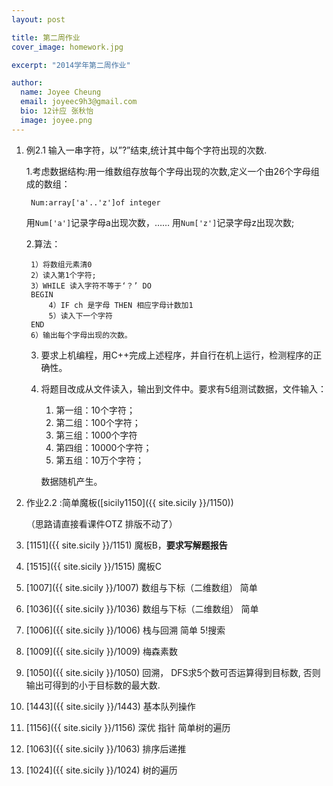 ```yaml
---
layout: post

title: 第二周作业
cover_image: homework.jpg

excerpt: "2014学年第二周作业"

author:
  name: Joyee Cheung
  email: joyeec9h3@gmail.com
  bio: 12计应 张秋怡
  image: joyee.png
---
```


1. 例2.1 输入一串字符，以”?”结束,统计其中每个字符出现的次数.

    1.考虑数据结构:用一维数组存放每个字母出现的次数,定义一个由26个字母组成的数组：

        Num:array['a'..'z']of integer

    用`Num['a']`记录字母a出现次数，…… 用`Num['z']`记录字母z出现次数;

    2.算法：

        1）将数组元素清0
        2）读入第1个字符;
        3）WHILE 读入字符不等于‘？’ DO
        BEGIN
            4）IF ch 是字母 THEN 相应字母计数加1
            5）读入下一个字符
        END
        6）输出每个字母出现的次数。

    3. 要求上机编程，用C++完成上述程序，并自行在机上运行，检测程序的正确性。

    4. 将题目改成从文件读入，输出到文件中。要求有5组测试数据，文件输入：

        1. 第一组：10个字符；
        2. 第二组：100个字符；
        3. 第三组：1000个字符
        4. 第四组：10000个字符；
        5. 第五组：10万个字符；

        数据随机产生。


2. 作业2.2 :简单魔板([sicily1150]({{ site.sicily }}/1150))

    （思路请直接看课件OTZ 排版不动了）
3. [1151]({{ site.sicily }}/1151) 魔板B，**要求写解题报告**
4. [1515]({{ site.sicily }}/1515) 魔板C
5. [1007]({{ site.sicily }}/1007) 数组与下标（二维数组） 简单
6. [1036]({{ site.sicily }}/1036) 数组与下标（二维数组） 简单
7. [1006]({{ site.sicily }}/1006) 栈与回溯 简单  5!搜索
8. [1009]({{ site.sicily }}/1009) 梅森素数
9. [1050]({{ site.sicily }}/1050) 回溯， DFS求5个数可否运算得到目标数, 否则输出可得到的小于目标数的最大数.
10. [1443]({{ site.sicily }}/1443) 基本队列操作
11. [1156]({{ site.sicily }}/1156) 深优 指针 简单树的遍历
12. [1063]({{ site.sicily }}/1063) 排序后递推
13. [1024]({{ site.sicily }}/1024) 树的遍历